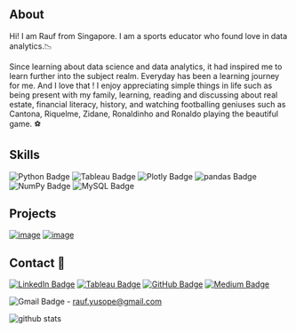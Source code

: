 ## About 
Hi! I am Rauf from Singapore. I am a sports educator who found love in data analytics.📉 

Since learning about data science and data analytics, it had inspired me to learn further into the subject realm. Everyday has been a learning journey for me. And I love that ! 
I enjoy appreciating simple things in life such as being present with my family,  learning, reading and discussing about real estate, financial literacy, history, and watching footballing geniuses such as Cantona, Riquelme, Zidane, Ronaldinho and Ronaldo playing the beautiful game. ⚽

## Skills

![Python Badge](https://img.shields.io/badge/Python-3776AB?logo=python&logoColor=fff&style=flat) ![Tableau Badge](https://img.shields.io/badge/Tableau-E97627?logo=tableau&logoColor=fff&style=flat) ![Plotly Badge](https://img.shields.io/badge/Plotly-3F4F75?logo=plotly&logoColor=fff&style=flat) ![pandas Badge](https://img.shields.io/badge/pandas-150458?logo=pandas&logoColor=fff&style=flat) ![NumPy Badge](https://img.shields.io/badge/NumPy-013243?logo=numpy&logoColor=fff&style=flat) ![MySQL Badge](https://img.shields.io/badge/MySQL-4479A1?logo=mysql&logoColor=fff&style=flat) 


## Projects

[![image](https://user-images.githubusercontent.com/96287600/159918685-0d6984c9-4690-4cc8-ab62-1a11eb4bab95.png)](https://github.com/abdrauf26/abdul_rauf_repo)
[![image](https://user-images.githubusercontent.com/96287600/161565008-39ba33fc-8194-48a5-a288-751fc89358d8.png)](https://public.tableau.com/app/profile/mohamed.abdul.rauf/viz/HowSengkanghasthenumberofhighestHDBunitssoldinSingaporeusingTableau_/HowSengkanghasthenumberofhighestHDBunitssoldinSingaporeusingTableau_)


## Contact 📧 

[![LinkedIn Badge](https://img.shields.io/badge/LinkedIn-0A66C2?logo=linkedin&logoColor=fff&style=flat)](https://www.linkedin.com/in/abdrauf26/) [![Tableau Badge](https://img.shields.io/badge/Tableau-E97627?logo=tableau&logoColor=fff&style=flat)](https://public.tableau.com/app/profile/mohamed.abdul.rauf) [![GitHub Badge](https://img.shields.io/badge/GitHub-181717?logo=github&logoColor=fff&style=flat)](https://github.com/abdrauf26) [![Medium Badge](https://img.shields.io/badge/Medium-000?logo=medium&logoColor=fff&style=flat)](https://medium.com/@rauf.yusope) 

![Gmail Badge](https://img.shields.io/badge/Gmail-EA4335?logo=gmail&logoColor=fff&style=flat) - rauf.yusope@gmail.com  

![github stats](https://github-readme-stats.vercel.app/api?username=abdrauf26&show_icons=true&theme=prussian) 



<!---
abdrauf26/abdrauf26 is a ✨ special ✨ repository because its `README.md` (this file) appears on your GitHub profile.
You can click the Preview link to take a look at your changes.
--->
